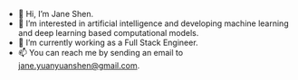 - 👋 Hi, I’m Jane Shen.
- 👀 I’m interested in artificial intelligence and developing machine learning and deep learning based computational models.
- 🌱 I’m currently working as a Full Stack Engineer.
- 📫 You can reach me by sending an email to jane.yuanyuanshen@gmail.com.

<!---
Yuanyuan-Shen/Yuanyuan-Shen is a ✨ special ✨ repository because its `README.md` (this file) appears on your GitHub profile.
You can click the Preview link to take a look at your changes.
--->
